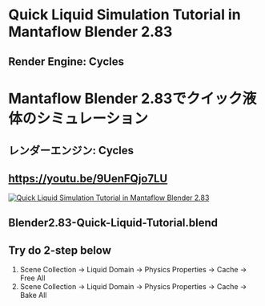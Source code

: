 # Quick Liquid Simulation Tutorial in Mantaflow Blender 2.83
## Render Engine: Cycles

# Mantaflow Blender 2.83でクイック液体のシミュレーション
## レンダーエンジン: Cycles


## https://youtu.be/9UenFQjo7LU
[![Quick Liquid Simulation Tutorial in Mantaflow Blender 2.83](https://img.youtube.com/vi/9UenFQjo7LU/0.jpg)](https://youtu.be/9UenFQjo7LU)


## Blender2.83-Quick-Liquid-Tutorial.blend
## Try do 2-step below
1. Scene Collection → Liquid Domain → Physics Properties → Cache → Free All
2. Scene Collection → Liquid Domain → Physics Properties → Cache → Bake All
